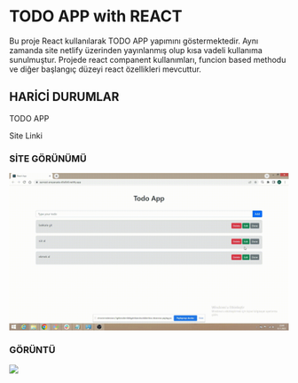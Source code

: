 <h1>TODO APP with REACT</h1>

Bu proje React kullanılarak TODO APP yapımını göstermektedir. Aynı zamanda site netlify üzerinden yayınlanmış olup kısa vadeli kullanıma sunulmuştur.
Projede react companent kullanımları, funcion based methodu ve diğer başlangıç düzeyi react özellikleri mevcuttur.

<h2> HARİCİ DURUMLAR </h2>

TODO APP

<Link to="https://earnest-empanada-d3e5b0.netlify.app/"> Site Linki </Link>

<h3> SİTE GÖRÜNÜMÜ </h3>

![](todo.gif)

<h3> GÖRÜNTÜ </h3>

![](todo1.gif)
